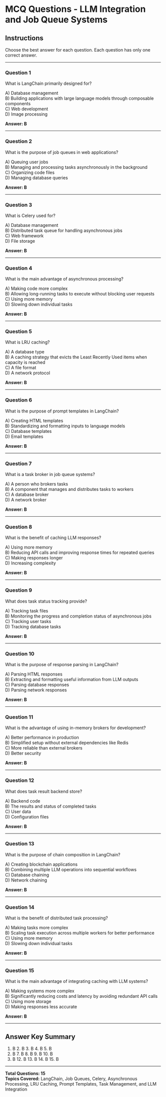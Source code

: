 # MCQ Questions - LLM Integration and Job Queue Systems

## Instructions
Choose the best answer for each question. Each question has only one correct answer.

---

### Question 1
What is LangChain primarily designed for?

A) Database management  
B) Building applications with large language models through composable components  
C) Web development  
D) Image processing  

**Answer: B**

---

### Question 2
What is the purpose of job queues in web applications?

A) Queuing user jobs  
B) Managing and processing tasks asynchronously in the background  
C) Organizing code files  
D) Managing database queries  

**Answer: B**

---

### Question 3
What is Celery used for?

A) Database management  
B) Distributed task queue for handling asynchronous jobs  
C) Web framework  
D) File storage  

**Answer: B**

---

### Question 4
What is the main advantage of asynchronous processing?

A) Making code more complex  
B) Allowing long-running tasks to execute without blocking user requests  
C) Using more memory  
D) Slowing down individual tasks  

**Answer: B**

---

### Question 5
What is LRU caching?

A) A database type  
B) A caching strategy that evicts the Least Recently Used items when capacity is reached  
C) A file format  
D) A network protocol  

**Answer: B**

---

### Question 6
What is the purpose of prompt templates in LangChain?

A) Creating HTML templates  
B) Standardizing and formatting inputs to language models  
C) Database templates  
D) Email templates  

**Answer: B**

---

### Question 7
What is a task broker in job queue systems?

A) A person who brokers tasks  
B) A component that manages and distributes tasks to workers  
C) A database broker  
D) A network broker  

**Answer: B**

---

### Question 8
What is the benefit of caching LLM responses?

A) Using more memory  
B) Reducing API calls and improving response times for repeated queries  
C) Making responses longer  
D) Increasing complexity  

**Answer: B**

---

### Question 9
What does task status tracking provide?

A) Tracking task files  
B) Monitoring the progress and completion status of asynchronous jobs  
C) Tracking user tasks  
D) Tracking database tasks  

**Answer: B**

---

### Question 10
What is the purpose of response parsing in LangChain?

A) Parsing HTML responses  
B) Extracting and formatting useful information from LLM outputs  
C) Parsing database responses  
D) Parsing network responses  

**Answer: B**

---

### Question 11
What is the advantage of using in-memory brokers for development?

A) Better performance in production  
B) Simplified setup without external dependencies like Redis  
C) More reliable than external brokers  
D) Better security  

**Answer: B**

---

### Question 12
What does task result backend store?

A) Backend code  
B) The results and status of completed tasks  
C) User data  
D) Configuration files  

**Answer: B**

---

### Question 13
What is the purpose of chain composition in LangChain?

A) Creating blockchain applications  
B) Combining multiple LLM operations into sequential workflows  
C) Database chaining  
D) Network chaining  

**Answer: B**

---

### Question 14
What is the benefit of distributed task processing?

A) Making tasks more complex  
B) Scaling task execution across multiple workers for better performance  
C) Using more memory  
D) Slowing down individual tasks  

**Answer: B**

---

### Question 15
What is the main advantage of integrating caching with LLM systems?

A) Making systems more complex  
B) Significantly reducing costs and latency by avoiding redundant API calls  
C) Using more storage  
D) Making responses less accurate  

**Answer: B**

---

## Answer Key Summary
1. B  2. B  3. B  4. B  5. B  
6. B  7. B  8. B  9. B  10. B  
11. B  12. B  13. B  14. B  15. B

---

**Total Questions: 15**  
**Topics Covered:** LangChain, Job Queues, Celery, Asynchronous Processing, LRU Caching, Prompt Templates, Task Management, and LLM Integration